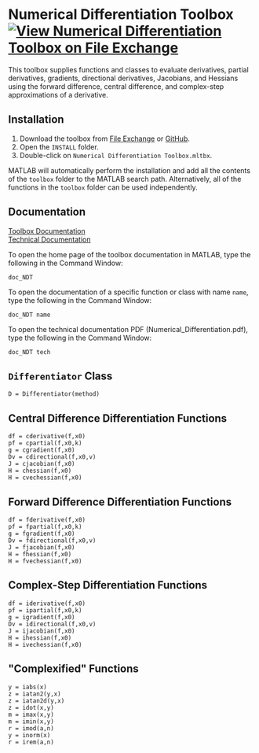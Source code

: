 # Numerical Differentiation Toolbox [![View Numerical Differentiation Toolbox on File Exchange](https://www.mathworks.com/matlabcentral/images/matlab-file-exchange.svg)](https://www.mathworks.com/matlabcentral/fileexchange/97267-numerical-differentiation-toolbox)

This toolbox supplies functions and classes to evaluate derivatives, partial derivatives, gradients, directional derivatives, Jacobians, and Hessians using the forward difference, central difference, and complex-step approximations of a derivative.


## Installation

1. Download the toolbox from [File Exchange](https://www.mathworks.com/matlabcentral/fileexchange/97267-numerical-differentiation-toolbox) or [GitHub](https://github.com/tamaskis/Numerical_Differentiation_Toolbox-MATLAB).
2. Open the `INSTALL` folder.
3. Double-click on `Numerical Differentiation Toolbox.mltbx`.

MATLAB will automatically perform the installation and add all the contents of the `toolbox` folder to the MATLAB search path. Alternatively, all of the functions in the `toolbox` folder can be used independently.


## Documentation

[Toolbox Documentation](https://tamaskis.github.io/Numerical_Differentiation_Toolbox-MATLAB/)\
[Technical Documentation](https://tamaskis.github.io/files/Numerical_Differentiation.pdf)

To open the home page of the toolbox documentation in MATLAB, type the following in the Command Window:

```
doc_NDT
```

To open the documentation of a specific function or class with name `name`, type the following in the Command Window:

```
doc_NDT name
```

To open the technical documentation PDF (Numerical_Differentiation.pdf), type the following in the Command Window:

```
doc_NDT tech
```


## `Differentiator` Class

`D = Differentiator(method)`


## Central Difference Differentiation Functions

`df = cderivative(f,x0)`\
`pf = cpartial(f,x0,k)`\
`g = cgradient(f,x0)`\
`Dv = cdirectional(f,x0,v)`\
`J = cjacobian(f,x0)`\
`H = chessian(f,x0)`\
`H = cvechessian(f,x0)`


## Forward Difference Differentiation Functions

`df = fderivative(f,x0)`\
`pf = fpartial(f,x0,k)`\
`g = fgradient(f,x0)`\
`Dv = fdirectional(f,x0,v)`\
`J = fjacobian(f,x0)`\
`H = fhessian(f,x0)`\
`H = fvechessian(f,x0)`


## Complex-Step Differentiation Functions

`df = iderivative(f,x0)`\
`pf = ipartial(f,x0,k)`\
`g = igradient(f,x0)`\
`Dv = idirectional(f,x0,v)`\
`J = ijacobian(f,x0)`\
`H = ihessian(f,x0)`\
`H = ivechessian(f,x0)`


## "Complexified" Functions
`y = iabs(x)`\
`z = iatan2(y,x)`\
`z = iatan2d(y,x)`\
`z = idot(x,y)`\
`m = imax(x,y)`\
`m = imin(x,y)`\
`r = imod(a,n)`\
`y = inorm(x)`\
`r = irem(a,n)`

